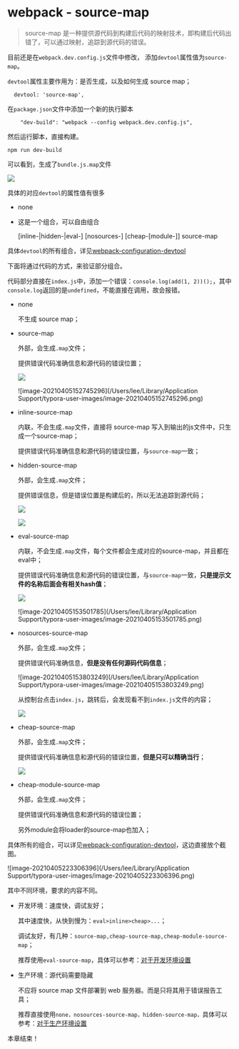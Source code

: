# webpack - source-map

> source-map 是一种提供源代码到构建后代码的映射技术，即构建后代码出错了，可以通过映射，追踪到源代码的错误。

目前还是在`webpack.dev.config.js`文件中修改， 添加`devtool`属性值为`source-map`。

`devtool`属性主要作用为：是否生成，以及如何生成 source map；

```
  devtool: 'source-map',
```

在`package.json`文件中添加一个新的执行脚本

`    "dev-build": "webpack --config webpack.dev.config.js",`

然后运行脚本，直接构建。

`npm run dev-build`

可以看到，生成了`bundle.js.map`文件

![](https://i.loli.net/2021/04/05/S9Ryi1IokvjZMNY.png)



具体的对应`devtool`的属性值有很多

- none

- 这是一个组合，可以自由组合

  [inline-|hidden-|eval-] [nosources-] [cheap-[module-]] source-map

具体`devtool`的所有组合，详见[webpack-configuration-devtool](https://v4.webpack.docschina.org/configuration/devtool/)

下面将通过代码的方式，来验证部分组合。

代码部分直接在`index.js`中，添加一个错误：`console.log(add(1, 2))();`，其中`console.log`返回的是`undefined`，不能直接在调用，故会报错。

- none

  不生成 source map；

  

- source-map

  外部，会生成`.map`文件；

  提供错误代码准确信息和源代码的错误位置；

  ![](https://i.loli.net/2021/04/05/gTRc7i91hLvPr8J.png)

  ![image-20210405152745296](/Users/lee/Library/Application Support/typora-user-images/image-20210405152745296.png)

- inline-source-map

  内联，不会生成`.map`文件，直接将 source-map 写入到输出的js文件中，只生成一个source-map；

  提供错误代码准确信息和源代码的错误位置，与`source-map`一致；

  

- hidden-source-map

  外部，会生成`.map`文件；

  提供错误信息，但是错误位置是构建后的，所以无法追踪到源代码；

  

  ![](https://i.loli.net/2021/04/05/qARXvPV9Hzd8Zxa.png)

  ![](https://i.loli.net/2021/04/05/6MaYoVGb479JPyA.png)

- eval-source-map

  内联，不会生成`.map`文件，每个文件都会生成对应的source-map，并且都在eval中；

  提供错误代码准确信息和源代码的错误位置，与`source-map`一致，**只是提示文件的名称后面会有相关hash值**；

  

  ![](https://i.loli.net/2021/04/05/X9xZ1CAjStrDEnq.png)

  ![image-20210405153501785](/Users/lee/Library/Application Support/typora-user-images/image-20210405153501785.png)

- nosources-source-map

  外部，会生成`.map`文件；

  提供错误代码准确信息，**但是没有任何源码代码信息**；

  ![image-20210405153803249](/Users/lee/Library/Application Support/typora-user-images/image-20210405153803249.png)

  从控制台点击`index.js`，跳转后，会发现看不到`index.js`文件的内容；

  ![](https://i.loli.net/2021/04/05/uE8t6n5SdAORCfQ.png)

- cheap-source-map

  外部，会生成`.map`文件；

  提供错误代码准确信息和源代码的错误位置，**但是只可以精确当行**；

  ![](https://i.loli.net/2021/04/05/MGeo4l7nNrOVI9q.png)

- cheap-module-source-map

  外部，会生成`.map`文件；

  提供错误代码准确信息和源代码的错误位置；

  另外module会将loader的source-map也加入；

  

具体所有的组合，可以详见[webpack-configuration-devtool](https://v4.webpack.docschina.org/configuration/devtool/)，这边直接放个截图。

![image-20210405223306396](/Users/lee/Library/Application Support/typora-user-images/image-20210405223306396.png)



其中不同环境，要求的内容不同。

- 开发环境：速度快，调试友好；

  其中速度快，从快到慢为：`eval>inline>cheap>...`；

  调试友好，有几种：`source-map,cheap-source-map,cheap-module-source-map`；

  推荐使用`eval-source-map`，具体可以参考：[对于开发环境设置](https://v4.webpack.docschina.org/configuration/devtool/#%E5%AF%B9%E4%BA%8E%E5%BC%80%E5%8F%91%E7%8E%AF%E5%A2%83)

  

- 生产环境：源代码需要隐藏

  不应将 source map 文件部署到 web 服务器。而是只将其用于错误报告工具；

  推荐直接使用`none，nosources-source-map，hidden-source-map，`具体可以参考：[对于生产环境设置](https://v4.webpack.docschina.org/configuration/devtool/#%E5%AF%B9%E4%BA%8E%E7%94%9F%E4%BA%A7%E7%8E%AF%E5%A2%83)

  

本章结束！